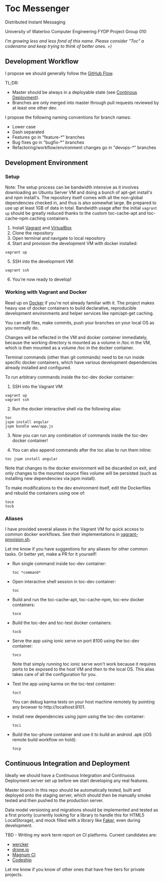 # Toc Messenger
Distributed Instant Messaging

University of Waterloo Computer Engineering FYDP Project Group 010

*I'm growing less and less fond of this name. Please consider "Toc" a codename and keep trying to think of better ones. =)*

## Development Workflow

I propose we should generally follow the [GitHub Flow](https://guides.github.com/introduction/flow/index.html).

TL;DR:
- Master should be always in a deployable state (see [Continous Deployment](#continuous-integration-and-deployment)).
- Branches are only merged into master through pull requests reviewed by at least one other dev.

I propose the following naming conventions for branch names:
- Lower case
- Dash separated
- Features go in "feature-*" branches
- Bug fixes go in "bugfix-*" branches
- Refactoring/workflow/environment changes go in "devops-*" branches

## Development Environment

### Setup

Note: The setup process can be bandwidth intensive as it involves downloading an Ubuntu Server VM and doing a bunch of apt-get install's and npm install's. The repository itself comes with all the non-global dependencies checked in, and thus is also somewhat large. Be prepared to use up at least 1GB of data in total. Bandwidth usage after the initial `vagrant up` should be greatly reduced thanks to the custom toc-cache-apt and toc-cache-npm caching containers.

1. Install [Vagrant](https://www.vagrantup.com/) and [VirtualBox](https://www.virtualbox.org/)
2. Clone the repository
3. Open terminal and navigate to local repository
4. Start and provision the development VM with docker installed:
  ```
  vagrant up
  ```
  
5. SSH into the development VM:
  ```
  vagrant ssh
  ```
  
6. You're now ready to develop!

### Working with Vagrant and Docker

Read up on [Docker](https://www.docker.com/) if you're not already familiar with it. The project makes heavy use of docker containers to build declarative, reproducible development environments and helper services like npm/apt-get caching.

You can edit files, make commits, push your branches on your local OS as you normally do.

Changes will be reflected in the VM and docker container immediately, because the working directory is mounted as a volume in /toc in the VM, which is then mounted as a volume /toc in the docker container.

Terminal commands (other than git commands) need to be run inside specific docker containers, which have various development dependencies already installed and configured.

To run arbitrary commands inside the toc-dev docker container:

1. SSH into the Vagrant VM:
  ```
  vagrant up
  vagrant ssh
  ```

2. Run the docker interactive shell via the following alias:
  ```
  toc
  jspm install angular
  jspm bundle www/app.js
  ```

3. Now you can run any combination of commands inside the toc-dev docker container!

4. You can also append commands after the toc alias to run them inline:
  ```
  toc jspm install angular
  ```

Note that changes to the docker environment will be discarded on exit, and only changes to the mounted source files volume will be persisted (such as installing new dependencies via jspm install).

To make modifications to the dev environment itself, edit the Dockerfiles and rebuild the containers using one of:
  ```
  toce
  tocb
  ```

### Aliases

I have provided several aliases in the Vagrant VM for quick access to common docker workflows. See their implementations in [vagrant-provision.sh](https://github.com/lewisl9029/toc/blob/master/vagrant-provision.sh).

Let me know if you have suggestions for any aliases for other common tasks. Or better yet, make a PR for it yourself!

- Run single command inside toc-dev container:
  ```
  toc *command*
  ```
  
- Open interactive shell session in toc-dev container:
  ```
  toc
  ```

- Build and run the toc-cache-apt, toc-cache-npm, toc-env docker containers:
  ```
  toce
  ```

- Build the toc-dev and toc-test docker containers:
  ```
  tocb
  ```

- Serve the app using ionic serve on port 8100 using the toc-dev container:
  ```
  tocs
  ```
  
  Note that simply running toc ionic serve won't work because it requires ports to be exposed to the host VM and then to the local OS. This alias takes care of all the configuration for you.
  
- Test the app using karma on the toc-test container:
  ```
  toct
  ```
  
  You can debug karma tests on your host machine remotely by pointing any browser to http://localhost:8101.

- Install new dependencies using jspm using the toc-dev container:
  ```
  toci
  ```

- Build the toc-phone container and use it to build an android .apk (iOS remote build workflow on hold):
  ```
  tocp
  ```

## Continuous Integration and Deployment

Ideally we should have a Continuous Integration and Continuous Deployment server set up before we start developing any real features. 

Master branch in this repo should be automatically tested, built and deployed onto the staging server, which should then be manually smoke tested and then pushed to the production server. 

Data model versioning and migrations should be implemented and tested as a first priority (currently looking for a library to handle this for HTML5 LocalStorage), and mock filled with a library like [Faker](https://github.com/marak/Faker.js/), even during development.

TBD - Writing my work term report on CI platforms. Current candidates are:
- [wercker](http://wercker.com/)
- [drone.io](https://drone.io/)
- [Magnum CI](https://magnum-ci.com/)
- [Codeship](https://codeship.com/pricing)

Let me know if you know of other ones that have free tiers for private projects.
